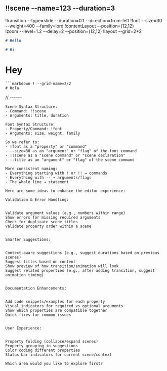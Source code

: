 ## !!scene --name=123 --duration=3
!transition --type=slide --duration=0.1 --direction=from-left
!font --size=30 --weight=400 --family=lord
!contentLayout --position=(12,12)  
!zoom --level=1.2 --delay=2 --position=(12,12)
!layout --grid=2*2 
```markdown ! --grid-name=1/1 
# Hello

```
```markdown ! --grid-name=1/2
# Hi

```
# Hey

```
```markdown ! --grid-name=2/2
# Hola

```


// ------
```
Scene Syntax Structure:
- Command: !!scene  
- Arguments: title, duration

Font Syntax Structure:
- Property/Command: !font
- Arguments: size, weight, family

So we refer to:
- !font as a "property" or "command" 
- --size=30 as an "argument" or "flag" of the font command
- !!scene as a "scene command" or "scene declaration"
- --title as an "argument" or "flag" of the scene command

More consistent naming:
- Everything starting with ! or !! → commands
- Everything with -- → arguments/flags
- The whole line → statement
```

```
Here are some ideas to enhance the editor experience:

Validation & Error Handling:


Validate argument values (e.g., numbers within range)
Show errors for missing required arguments
Check for duplicate scene titles
Validate property order within a scene


Smarter Suggestions:


Context-aware suggestions (e.g., suggest durations based on previous scenes)
Suggest titles based on content
Show preview of how transition/animation will look
Suggest related properties (e.g., after adding transition, suggest animation timing)


Documentation Enhancements:


Add code snippets/examples for each property
Visual indicators for required vs optional arguments
Show which properties are compatible together
Quick fixes for common issues


User Experience:


Property folding (collapse/expand scenes)
Property grouping in suggestions
Color coding different properties
Status bar indicators for current scene/context

Which area would you like to explore first?
```